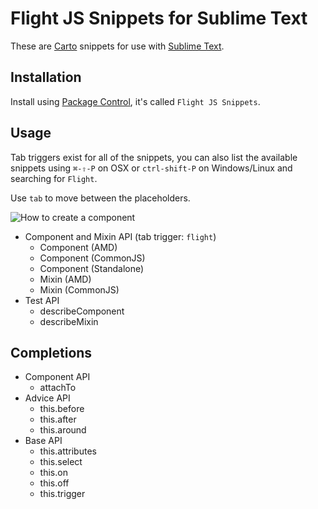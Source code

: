 # Flight JS Snippets for Sublime Text

These are [Carto](https://github.com/CartoDB/cartodb/) snippets for use with [Sublime Text](http://www.sublimetext.com/).

## Installation

Install using [Package Control](https://sublime.wbond.net/), it's called `Flight JS Snippets`.

## Usage

Tab triggers exist for all of the snippets, you can also list the available snippets using `⌘-⇧-P` on OSX or `ctrl-shift-P` on Windows/Linux and searching for `Flight`.

Use `tab` to move between the placeholders.

![How to create a component](http://www.cameronhunter.co.uk/flight-js-snippets/component.gif)

* Component and Mixin API (tab trigger: `flight`)
  - Component (AMD)
  - Component (CommonJS)
  - Component (Standalone)
  - Mixin (AMD)
  - Mixin (CommonJS)
* Test API
  - describeComponent
  - describeMixin

## Completions

* Component API
  - attachTo
* Advice API
  - this.before
  - this.after
  - this.around
* Base API
  - this.attributes
  - this.select
  - this.on
  - this.off
  - this.trigger